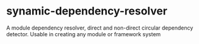 # synamic-dependency-resolver
A module dependency resolver, direct and non-direct circular dependency detector. Usable in creating any module or framework system 
